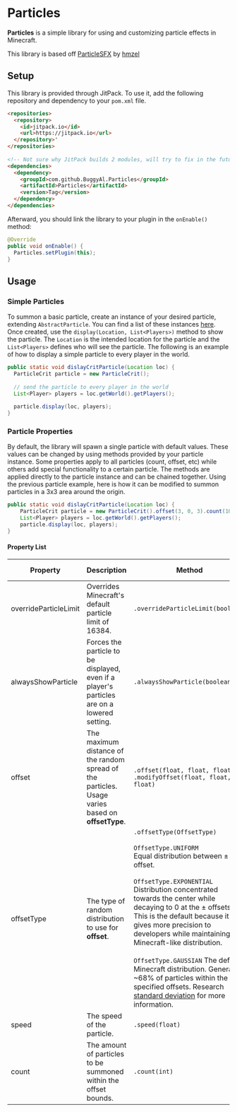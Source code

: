 # Particles
**Particles** is a simple library for using and customizing particle effects in Minecraft.

This library is based off [ParticleSFX](https://github.com/hmzel/ParticleSFX) by [hmzel](https://github.com/hmzel)
## Setup
This library is provided through JitPack. To use it, add the following repository and dependency to your `pom.xml` file.
```html  
<repositories>  
  <repository> 
    <id>jitpack.io</id> 
    <url>https://jitpack.io</url> 
  </repository>'
</repositories>  
  
<!-- Not sure why JitPack builds 2 modules, will try to fix in the future... -->  
<dependencies>  
  <dependency> 
    <groupId>com.github.BuggyAl.Particles</groupId> 
    <artifactId>Particles</artifactId> 
    <version>Tag</version> 
  </dependency>
</dependencies>  
```  
Afterward, you should link the library to your plugin in the `onEnable()` method:
```java  
@Override  
public void onEnable() {  
  Particles.setPlugin(this);  
}  
```  
## Usage
### Simple Particles
To summon a basic particle, create an instance of your desired particle, extending `AbstractParticle`. You can find a list of these instances [here](https://github.com/BuggyAl/Particles/tree/master/src/main/java/me/buggyal/particles/particle). Once created, use the `display(Location, List<Players>)` method to show the particle. The `Location` is the intended location for the particle and the `List<Players>` defines who will see the particle. The following is an example of how to display a simple particle to every player in the world.

```java
public static void dislayCritParticle(Location loc) {
  ParticleCrit particle = new ParticleCrit();
  
  // send the particle to every player in the world
  List<Player> players = loc.getWorld().getPlayers();
  
  particle.display(loc, players);
}
```
### Particle Properties
By default, the library will spawn a single particle with default values. These values can be changed by using methods provided by your particle instance. Some properties apply to all particles (count, offset, etc) while others add special functionality to a certain particle. The methods are applied directly to the particle instance and can be chained together. Using the previous particle example, here is how it can be modified to summon particles in a 3x3 area around the origin.

```java
public static void dislayCritParticle(Location loc) {
    ParticleCrit particle = new ParticleCrit().offset(3, 0, 3).count(100);
    List<Player> players = loc.getWorld().getPlayers();
    particle.display(loc, players);
}
```
#### Property List
|**Property**|**Description**|**Method**|**Default Value**|**Particles**|
|--|--|--|--|--|
|overrideParticleLimit|Overrides Minecraft's default particle limit of 16384.|`.overrideParticleLimit(boolean)`|False|All|
|alwaysShowParticle|Forces the particle to be displayed, even if a player's particles are on a lowered setting.|`.alwaysShowParticle(boolean)`|True|All|
|offset|The maximum distance of the random spread of the particles. Usage varies based on **offsetType**.|`.offset(float, float, float)`<br>`.modifyOffset(float, float, float)`|0, 0, 0|All|
|offsetType|The type of random distribution to use for **offset**.|`.offsetType(OffsetType)`<br><br>`OffsetType.UNIFORM`<br>Equal distribution between ± offset.<br><br>`OffsetType.EXPONENTIAL`<br>Distribution concentrated towards the center while decaying to 0 at the ± offsets. This is the default because it gives more precision to developers while maintaining a Minecraft-like distribution.<br><br>`OffsetType.GAUSSIAN` The default Minecraft distribution. Generates ~68% of particles within the specified offsets. Research [standard deviation](https://en.wikipedia.org/wiki/68%E2%80%9395%E2%80%9399.7_rule) for more information.|`EXPONENTIAL`|All|
|speed|The speed of the particle.|`.speed(float)`|0|All|
|count|The amount of particles to be summoned within the offset bounds.|`.count(int)`|0|All|
